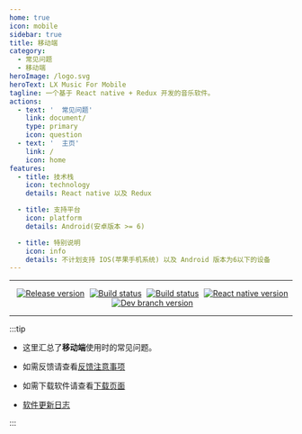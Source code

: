 ```yaml
---
home: true
icon: mobile
sidebar: true
title: 移动端
category:
  - 常见问题
  - 移动端
heroImage: /logo.svg
heroText: LX Music For Mobile
tagline: 一个基于 React native + Redux 开发的音乐软件。
actions:
  - text: '  常见问题'
    link: document/
    type: primary
    icon: question
  - text: '  主页'
    link: /
    icon: home
features:
  - title: 技术栈
    icon: technology
    details: React native 以及 Redux

  - title: 支持平台
    icon: platform
    details: Android(安卓版本 >= 6)

  - title: 特别说明
    icon: info
    details: 不计划支持 IOS(苹果手机系统) 以及 Android 版本为6以下的设备
---
```


---

<p align="center">
  <a style="margin-left: 5px;" href="https://github.com/lyswhut/lx-music-mobile/releases"><img src="https://img.shields.io/github/release/lyswhut/lx-music-mobile" alt="Release version"></a>
  <a style="margin-left: 5px;" href="https://github.com/lyswhut/lx-music-mobile/actions/workflows/release.yml"><img src="https://github.com/lyswhut/lx-music-mobile/workflows/Build/badge.svg" alt="Build status"></a>
  <a style="margin-left: 5px;" href="https://github.com/lyswhut/lx-music-mobile/actions/workflows/beta-pack.yml"><img src="https://github.com/lyswhut/lx-music-mobile/workflows/Build%20Beta/badge.svg" alt="Build status"></a>
  <a style="margin-left: 5px;" href="https://github.com/facebook/react-native"><img src="https://img.shields.io/github/package-json/dependency-version/lyswhut/lx-music-mobile/react-native/master" alt="React native version"></a>
  <a style="margin-left: 5px;" href="https://github.com/lyswhut/lx-music-mobile/tree/dev"><img src="https://img.shields.io/github/package-json/v/lyswhut/lx-music-mobile/dev" alt="Dev branch version"></a>
</p>

---

:::tip

- 这里汇总了**移动端**使用时的常见问题。

- 如需反馈请查看[反馈注意事项](../../report/)

- 如需下载软件请查看[下载页面](../../download/)

- [软件更新日志](https://github.com/lyswhut/lx-music-mobile/blob/master/CHANGELOG.md)

:::
